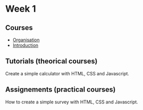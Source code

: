# Week 1

## Courses

- [Organisation](/web-course/courses/organisation/)
- [Introduction](/web-course/courses/introduction/)

## Tutorials (theorical courses)

Create a simple calculator with HTML, CSS and Javascript.

## Assignements (practical courses)

How to create a simple survey with HTML, CSS and Javascript.
